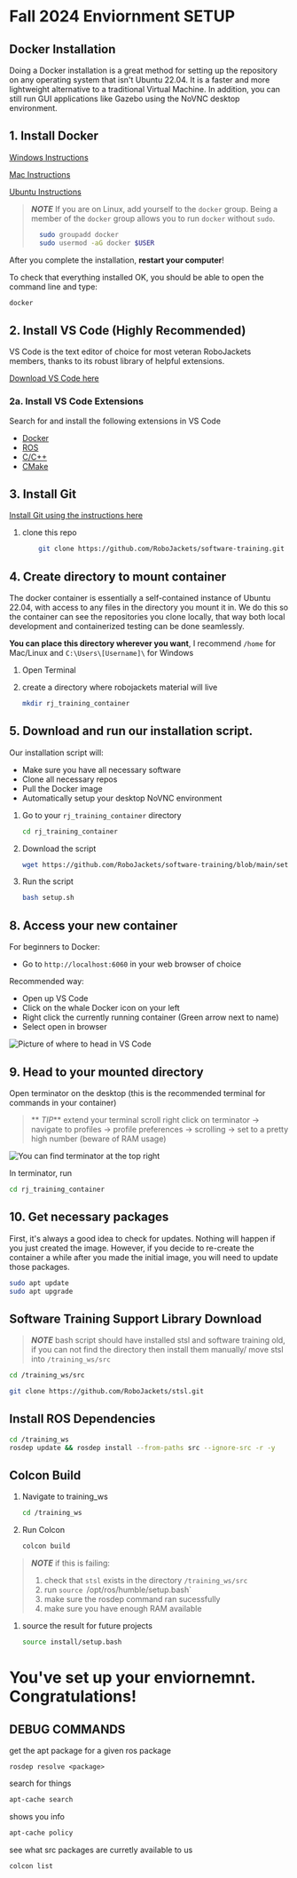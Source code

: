 # Fall 2024 Enviornment SETUP

## Docker Installation

Doing a Docker installation is a great method for setting up the repository on any operating system
that isn't Ubuntu 22.04. It is a faster and more lightweight alternative to a traditional Virtual Machine.
In addition, you can still run GUI applications like Gazebo using the NoVNC desktop environment.

## 1. Install Docker

[Windows Instructions](https://docs.docker.com/desktop/windows/install/)

[Mac Instructions](https://docs.docker.com/desktop/mac/install/)

[Ubuntu Instructions](https://docs.docker.com/engine/install/ubuntu/)

> **_NOTE_**
> If you are on Linux, add yourself to the `docker` group. Being a member of the `docker` group allows you to run `docker` without `sudo`.
> ```bash
>   sudo groupadd docker
>   sudo usermod -aG docker $USER
> ```

After you complete the installation, **restart your computer**!

To check that everything installed OK, you should be able to open the command line and type:
```bash
docker
```

## 2. Install VS Code (Highly Recommended)

VS Code is the text editor of choice for most veteran RoboJackets members, thanks to its robust library of helpful extensions.

[Download VS Code here](https://code.visualstudio.com/Download)

### 2a. Install VS Code Extensions

Search for and install the following extensions in VS Code

* [Docker](https://marketplace.visualstudio.com/items?itemName=ms-azuretools.vscode-docker)
* [ROS](https://marketplace.visualstudio.com/items?itemName=ms-iot.vscode-ros)
* [C/C++](https://marketplace.visualstudio.com/items?itemName=ms-vscode.cpptools)
* [CMake](https://marketplace.visualstudio.com/items?itemName=twxs.cmake)

## 3. Install Git

[Install Git using the instructions here](https://git-scm.com/book/en/v2/Getting-Started-Installing-Git)

1. clone this repo
    ```bash
        git clone https://github.com/RoboJackets/software-training.git
    ```

## 4. Create directory to mount container

The docker container is essentially a self-contained instance of Ubuntu 22.04, with access to any files in the directory you mount it in. We do this so the container can see the repositories you clone locally, that way both local development and containerized testing can be done seamlessly. 

**You can place this directory wherever you want**, I recommend `/home` for Mac/Linux and `C:\Users\[Username]\` for Windows
1. Open Terminal

1. create a directory where robojackets material will live
    ```bash
    mkdir rj_training_container
    ```

## 5. Download and run our installation script.

Our installation script will:
- Make sure you have all necessary software
- Clone all necessary repos
- Pull the Docker image
- Automatically setup your desktop NoVNC environment

1. Go to your `rj_training_container` directory

   ```bash
   cd rj_training_container
   ```

1. Download the script

   ```bash
   wget https://github.com/RoboJackets/software-training/blob/main/setup_instructons/setup.sh
   ```

1. Run the script

   ```bash
   bash setup.sh
   ```


## 8. Access your new container

For beginners to Docker:
- Go to `http://localhost:6060` in your web browser of choice

Recommended way:
- Open up VS Code 
- Click on the whale Docker icon on your left
- Right click the currently running container (Green arrow next to name)
- Select open in browser

![Picture of where to head in VS Code](./pictures/docker_tab.png)

## 9. Head to your mounted directory

Open terminator on the desktop (this is the recommended terminal for commands in your container)

> ** _TIP_** extend your terminal scroll
> right click on terminator -> navigate to profiles -> profile preferences -> scrolling -> set to a pretty high number (beware of RAM usage)

![You can find terminator at the top right](./pictures/terminator_location.png)

In terminator, run
```bash
cd rj_training_container
```

## 10. Get necessary packages

First, it's always a good idea to check for updates. Nothing will happen if you just created the image. However, if you decide to re-create the container a while after you made the initial image, you will need to update those packages.

```bash
sudo apt update
sudo apt upgrade
```

## Software Training Support Library Download

> **_NOTE_** bash script should have installed stsl and software training old, if you can not find the directory then install them manually/ move stsl into `/training_ws/src`
```bash
cd /training_ws/src
```
```bash
git clone https://github.com/RoboJackets/stsl.git
```


## Install ROS Dependencies
```bash
cd /training_ws
rosdep update && rosdep install --from-paths src --ignore-src -r -y
```


## Colcon Build
1. Navigate to training_ws
    ```bash
    cd /training_ws
    ```

1. Run Colcon
    ```bash
    colcon build
    ```
> **_NOTE_** if this is failing:
> 1. check that `stsl` exists in the directory `/training_ws/src` 
> 1. run `source `/opt/ros/humble/setup.bash`
> 1. make sure the rosdep command ran sucessfully
> 1. make sure you have enough RAM available

1. source the result for future projects
    ```bash
    source install/setup.bash
    ```

# You've set up your enviornemnt. Congratulations! 

## DEBUG COMMANDS

get the apt package for a given ros package

```
rosdep resolve <package>
```
search for things
```bash
apt-cache search
```
shows you info

```bash
apt-cache policy
```
see what src packages are curretly available to us
```bash
colcon list
```
